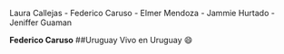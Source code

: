Laura Callejas - Federico Caruso - Elmer Mendoza - Jammie Hurtado - Jeniffer Guaman

**Federico Caruso**
##Uruguay
Vivo en Uruguay :smile:
